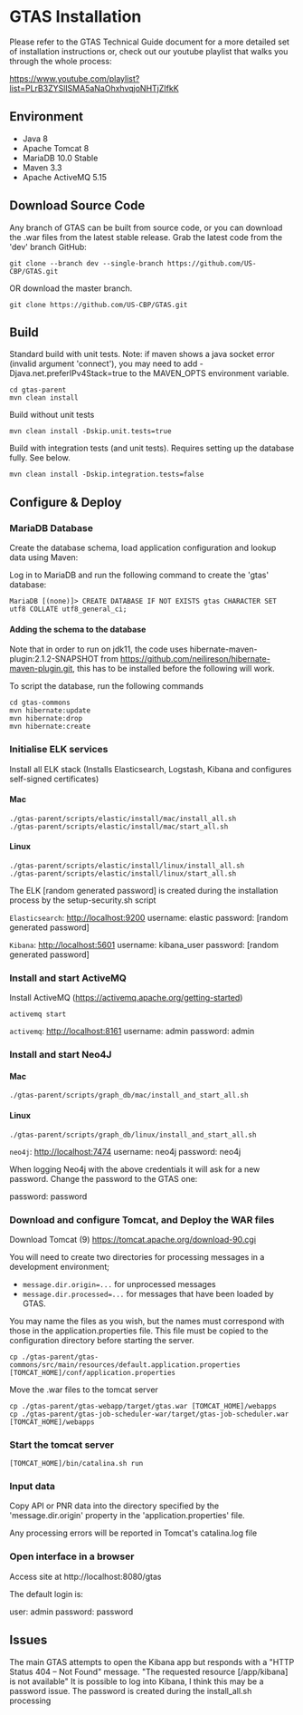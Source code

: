 # GTAS Installation

Please refer to the GTAS Technical Guide document for a more detailed set of installation instructions or, check out our youtube playlist that walks you through the whole process:

https://www.youtube.com/playlist?list=PLrB3ZYSlISMA5aNaOhxhvqjoNHTjZIfkK

## Environment

* Java 8
* Apache Tomcat 8
* MariaDB 10.0 Stable
* Maven 3.3
* Apache ActiveMQ 5.15

## Download Source Code

Any branch of GTAS can be built from source code, or you can download the .war files from the latest stable release. 
Grab the latest code from the 'dev' branch GitHub:
```
git clone --branch dev --single-branch https://github.com/US-CBP/GTAS.git
```

OR download the master branch.
```
git clone https://github.com/US-CBP/GTAS.git
```

## Build

Standard build with unit tests. 
Note: if maven shows a java socket error (invalid argument 'connect'), 
you may need to add -Djava.net.preferIPv4Stack=true to the MAVEN_OPTS environment variable.
```
cd gtas-parent
mvn clean install
```

Build without unit tests
```
mvn clean install -Dskip.unit.tests=true
```

Build with integration tests (and unit tests).  Requires setting up the database fully.  See below.
```
mvn clean install -Dskip.integration.tests=false
```

## Configure & Deploy

### MariaDB Database

Create the database schema, load application configuration and lookup data using Maven:

Log in to MariaDB and run the following command to create the 'gtas' database:
```
MariaDB [(none)]> CREATE DATABASE IF NOT EXISTS gtas CHARACTER SET utf8 COLLATE utf8_general_ci;
```

#### Adding the schema to the database

Note that in order to run on jdk11, the code uses hibernate-maven-plugin:2.1.2-SNAPSHOT from
https://github.com/neilireson/hibernate-maven-plugin.git, this has to be installed before the following will work.
 
To script the database, run the following commands
```
cd gtas-commons
mvn hibernate:update
mvn hibernate:drop
mvn hibernate:create
```

### Initialise ELK services

Install all ELK stack (Installs Elasticsearch, Logstash, Kibana and configures self-signed certificates)

#### Mac
```
./gtas-parent/scripts/elastic/install/mac/install_all.sh
./gtas-parent/scripts/elastic/install/mac/start_all.sh
```
#### Linux
```
./gtas-parent/scripts/elastic/install/linux/install_all.sh
./gtas-parent/scripts/elastic/install/linux/start_all.sh
```

The ELK [random generated password] is created during the installation process by the setup-security.sh script

`Elasticsearch`: <http://localhost:9200>
username: elastic
password: [random generated password]

`Kibana`: <http://localhost:5601>
username: kibana_user
password: [random generated password]

### Install and start ActiveMQ

Install ActiveMQ (https://activemq.apache.org/getting-started)
```
activemq start
```

`activemq`: <http://localhost:8161> 
username: admin
password: admin

### Install and start Neo4J

#### Mac
```
./gtas-parent/scripts/graph_db/mac/install_and_start_all.sh
```

#### Linux
```
./gtas-parent/scripts/graph_db/linux/install_and_start_all.sh
```

`neo4j`: <http://localhost:7474>
username: neo4j
password: neo4j

When logging Neo4j with the above credentials it will ask for a new password. 
Change the password to the GTAS one:

password: password

### Download and configure Tomcat, and Deploy the WAR files

Download Tomcat (9) https://tomcat.apache.org/download-90.cgi

You will need to create two directories for processing messages in a development environment; 
* ```message.dir.origin=...```  for unprocessed messages
* ```message.dir.processed=...``` for messages that have been loaded by GTAS.

You may name the files as you wish, but the names must correspond with those in the application.properties file.
This file must be copied to the configuration directory before starting the server.
```
cp ./gtas-parent/gtas-commons/src/main/resources/default.application.properties [TOMCAT_HOME]/conf/application.properties
```

Move the .war files to the tomcat server
```
cp ./gtas-parent/gtas-webapp/target/gtas.war [TOMCAT_HOME]/webapps
cp ./gtas-parent/gtas-job-scheduler-war/target/gtas-job-scheduler.war [TOMCAT_HOME]/webapps
```

### Start the tomcat server
```
[TOMCAT_HOME]/bin/catalina.sh run
```

### Input data

Copy API or PNR data into the directory specified by the 'message.dir.origin' property in the 'application.properties' file.

Any processing errors will be reported in Tomcat's catalina.log file

### Open interface in a browser

Access site at http://localhost:8080/gtas

The default login is:

user: admin
password: password

## Issues

The main GTAS attempts to open the Kibana app but responds with a "HTTP Status 404 – Not Found" message.
"The requested resource [/app/kibana] is not available"
It is possible to log into Kibana, I think this may be a password issue. 
The password is created during the install_all.sh processing
